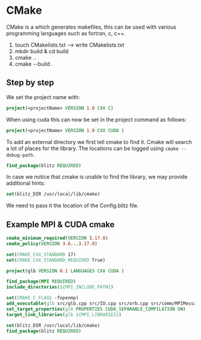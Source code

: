 # CMake

CMake is a which generates makefiles, this can be used with various programming languages such as fortran, c, c++.

1. touch CMakelists.txt --> write CMakelists.txt
2. mkdir build & cd build
3. cmake ..
4. cmake --build .



## Step by step

We set the project name with:

```cmake
project(<projectName> VERSION 1.0 CXX C)
```

When using cuda this can now be set in the project command as follows:

```cmake
project(<projectName> VERSION 1.0 CXX CUDA )
```

To add an external directory we first tell cmake to find it. Cmake will search a lot of places for the library. The locations can be logged using ``cmake --debug-path``. 

```cmake
find_package(blitz REQUIRED)
```

In case we notice that cmake is unable to find the library, we may provide additional hints: 

```cmake
set(blitz_DIR /usr/local/lib/cmake)
```

We need to pass it the location of the <libname>Config.blitz file.  



## Example MPI & CUDA cmake

```cmake
cmake_minimum_required(VERSION 3.17.0)
cmake_policy(VERSION 3.6...3.17.0)

set(CMAKE_CXX_STANDARD 17)
set(CMAKE_CXX_STANDARD_REQUIRED True)

project(glb VERSION 0.1 LANGUAGES CXX CUDA )

find_package(MPI REQUIRED)
include_directories(${MPI_INCLUDE_PATH})

set(CMAKE_C_FLAGS -fopenmp)
add_executable(glb src/glb.cpp src/IO.cpp src/orb.cpp src/comm/MPIMessaging.cpp src/services/services.cpp)
set_target_properties(glb PROPERTIES CUDA_SEPARABLE_COMPILATION ON)
target_link_libraries(glb ${MPI_LIBRARIES})

set(blitz_DIR /usr/local/lib/cmake)
find_package(blitz REQUIRED)

```





